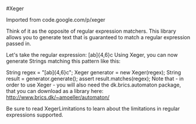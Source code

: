 #Xeger

Imported from code.google.com/p/xeger

Think of it as the opposite of regular expression matchers. This library allows you to generate text that is guaranteed to match a regular expression passed in.

Let's take the regular expression: [ab]{4,6}c Using Xeger, you can now generate Strings matching this pattern like this:

String regex = "[ab]{4,6}c";
Xeger generator = new Xeger(regex);
String result = generator.generate();
assert result.matches(regex);
Note that - in order to use Xeger - you will also need the dk.brics.automaton package, that you can download as a library here: http://www.brics.dk/~amoeller/automaton/

Be sure to read XegerLimitations to learn about the limitations in regular expressions supported.
